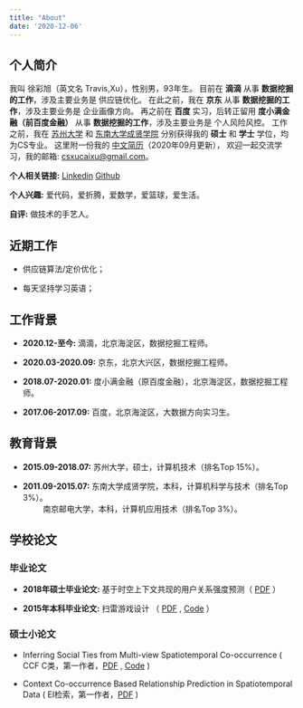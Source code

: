 ```yaml
---
title: "About"
date: '2020-12-06'
---
```



## 个人简介

我叫 徐彩旭（英文名 Travis,Xu），性别男，93年生。
目前在 **滴滴** 从事 **数据挖掘的工作**，涉及主要业务是 供应链优化。
在此之前，我在 **京东** 从事 **数据挖掘的工作**，涉及主要业务是 企业画像方向。
再之前在 **百度** 实习，后转正留用 **度小满金融（前百度金融）** 从事 **数据挖掘的工作**，涉及主要业务是 个人风险风控。
工作之前，我在 
<a href="http://scst.suda.edu.cn/" target="_blank">苏州大学</a> 和
<a href="http://jsjx.cxxy.seu.edu.cn/" target="_blank">东南大学成贤学院</a>
分别获得我的 **硕士** 和 **学士** 学位，均为CS专业。
这里附一份我的 <a href="/quote/resume_202009.pdf" target="_blank">中文简历</a>（2020年09月更新），
欢迎一起交流学习，我的邮箱: csxucaixu@gmail.com。


**个人相关链接:** <a href="https://www.linkedin.com/in/travis-xu-437328173/" target="_blank">Linkedin</a> 
                   <a href="https://github.com/calxu" target="_blank">Github</a>


**个人兴趣:**    爱代码，爱折腾，爱数学，爱篮球，爱生活。


**自评:** 做技术的手艺人。



## 近期工作

* 供应链算法/定价优化；

* 每天坚持学习英语；


## 工作背景

* **2020.12-至今:** 滴滴，北京海淀区，数据挖掘工程师。

* **2020.03-2020.09:** 京东，北京大兴区，数据挖掘工程师。

* **2018.07-2020.01:** 度小满金融（原百度金融），北京海淀区，数据挖掘工程师。

* **2017.06-2017.09:** 百度，北京海淀区，大数据方向实习生。



## 教育背景

* **2015.09-2018.07:** 苏州大学，硕士，计算机技术（排名Top 15%）。

* **2011.09-2015.07:** 东南大学成贤学院，本科，计算机科学与技术（排名Top 3%）。
    <br /> &nbsp;&nbsp;&nbsp;&nbsp;&nbsp;&nbsp;&nbsp;&nbsp; 南京邮电大学，本科，计算机应用技术（排名Top 3%）。



## 学校论文

### 毕业论文

* **2018年硕士毕业论文:**
基于时空上下文共现的用户关系强度预测（ <a href="/quote/thesis_paper_201805.pdf" target="_blank">PDF</a> ）


* **2015年本科毕业论文:**
扫雷游戏设计 （ <a href="/quote/thesis_paper_201506.pdf" target="_blank">PDF</a> , <a href="https://github.com/calxu/Mine_Game" target="_blank">Code</a> ）


### 硕士小论文

* Inferring Social Ties from Multi-view Spatiotemporal Co-occurrence 
  ( CCF C类，第一作者，<a href="/quote/paper_2018_apweb.pdf" target="_blank">PDF</a> , <a href="https://github.com/calxu/small_paper" target="_blank">Code</a> )

* Context Co-occurrence Based Relationship Prediction in Spatiotemporal Data 
  ( EI检索，第一作者，<a href="/quote/paper_2018_cmsa.pdf" target="_blank">PDF</a> )

